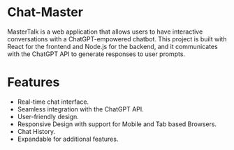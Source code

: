 # Chat-Master
MasterTalk is a web application that allows users to have interactive conversations with a ChatGPT-empowered chatbot. This project is built with React for the frontend and Node.js for the backend, and it communicates with the ChatGPT API to generate responses to user prompts.

# Features

- Real-time chat interface.
- Seamless integration with the ChatGPT API.
- User-friendly design.
- Responsive Design with support for Mobile and Tab based Browsers.
- Chat History.
- Expandable for additional features.

